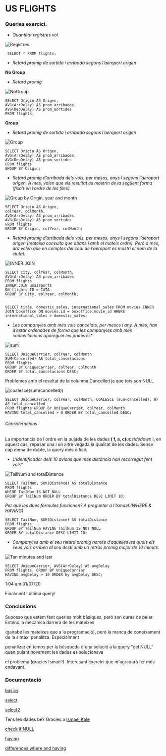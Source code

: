 # US FLIGHTS

### Queries exercici.

 * _Quantitat registres vol_

 ![Registres](https://imgur.com/ckc74Yx.png)

     SELECT * FROM flights;

 * _Retard promig de sortida i arribada segons l’aeroport origen_

 **No Group**

 * _Retard promig_

![NoGroup](https://imgur.com/Nro1UV1.png)

    SELECT Origin AS Origen, 
    AVG(ArrDelay) AS prom_arribades, 
    AVG(DepDelay) AS prom_sortides 
    FROM flights;

**Group**

* _Retard promig de sortida i arribada segons l’aeroport origen_

![Group](https://imgur.com/OiGMcAJ.png)
           

    SELECT Origin AS Origen, 
    AVG(ArrDelay) AS prom_arribades, 
    AVG(DepDelay) AS prom_sortides 
    FROM flights 
    GROUP BY Origin;

* _Retard promig d’arribada dels vols, per mesos, anys i segons l’aeroport origen. A més, volen que els resultat es mostrin de la següent forma (fixa’t en l’ordre de les files)_    

![Group by Origin, year and month](https://imgur.com/zKCYncK.png)

    SELECT Origin AS Origen,
    colYear, colMonth,
    AVG(ArrDelay) AS prom_arribades,
    AVG(DepDelay) AS prom_sortides
    FROM flights
    GROUP BY Origin, colYear, colMonth;

* _Retard promig d’arribada dels vols, per mesos, anys i segons l’aeroport origen (mateixa consulta que abans i amb el mateix ordre). Però a més, ara volen que en comptes del codi de l’aeroport es mostri el nom de la ciutat._    

![INNER JOIN](https://imgur.com/yh8F7Qf.png)

    SELECT City, colYear, colMonth, 
    AVG(ArrDelay) AS prom_arribades
    FROM flights
    INNER JOIN usairports
    ON flights ID = IATA
    GROUP BY City, colYear, colMonth; 


    SELECT title, domestic_sales, international_sales FROM movies INNER JOIN boxoffice ON movies.id = boxoffice.movie_id WHERE international_sales > domestic_sales;

* _Les companyies amb més vols cancelats, per mesos i any. A més, han d’estar ordenades de forma que les companyies amb més cancel·lacions apareguin les primeres_*

![sum](https://imgur.com/WACdPCE.png)

    SELECT UniqueCarrier, colYear, colMonth
    SUM(Cancelled) AS total_cancelacions
    FROM flights 
    GROUP BY UniqueCarrier, colYear, colMonth
    ORDER BY total_cancelacions DESC;

Problemes amb el resultat de la columna Cancelled ja que tots son NULL

![coalesce(sum(cancelled))](https://imgur.com/Qnz50au.png)

    SELECT UniqueCarrier, colYear, colMonth, COALESCE (sum(cancelled), 0) AS total_cancelled 
    FROM flights GROUP BY UniqueCarrier, colYear, colMonth 
    HAVING total_cancelled > 0 ORDER BY total_cancelled DESC;

###### Consideracions

La importancia de l'ordre en la pujada de les dades **( f, a, c)**_upsidedown_ i, en aquest cas, repasar una i un altre vegada la qualitat de les dades. Sense cap mena de dubte, la query més difícil.

* _L’identificador dels 10 avions que més distància han recorregut fent vols_*

![TailNum and totalDistance](https://imgur.com/AuxVrsQ.png)

    SELECT TailNum, SUM(Distance) AS totalDistance 
    FROM flights 
    WHERE TailNum IS NOT NULL 
    GROUP BY TailNum ORDER BY totalDistance DESC LIMIT 10;

 _Per què les dues fórmules funcionen? A preguntar a l'Ismael.(WHERE & HAVING)_

    SELECT TailNum, SUM(Distance) AS totalDistance 
    FROM flights 
    GROUP BY TailNum HAVING TailNum IS NOT NULL
    ORDER BY totalDistance DESC LIMIT 10;

* _Companyies amb el seu retard promig només d’aquelles les quals els seus vols arriben al seu destí amb un retràs promig major de 10 minuts._

![Ten minutes and last](https://imgur.com/uFLq3Rd.png)

    SELECT UniqueCarrier, AVG(ArrDelay) AS avgDelay 
    FROM flights  GROUP BY UniqueCarrier 
    HAVING avgDelay > 10 ORDER by avgDelay DESC;

1:04 am 01/07/20

Finalment l'última query!

### Conclusions

Suposso que estem fent queries molt bàsiques, peró son dures de pelar. Entenc la mecànica darrera de les mateixes 

(gairabé les mateixes que a la programació), peró la manca de coneixament de la sintaxi penalitza. Especialment 

penatlizat en temps per la búsqueda d'una solució a la query "del NULL" quan pujant novament les dades es solucionava 

el problema (gracies Ismael!). Interesant exercici que m'agradarà fer més endavant.


### Documentació

[basics](https://sqlbolt.com/lesson/select_queries_introduction)

[select](https://www.youtube.com/watch?v=YufocuHbYZo)

[select2](https://www.youtube.com/watch?v=9yeOJ0ZMUYw)

Tens les dades bé? Gracies a [Ismael Kale](https://www.linkedin.com/in/ismael-kale-programador-php-angular-ab155372/?originalSubdomain=es)

[check if NULL](https://www.w3schools.com/sql/sql_null_values.asp)

[having](https://www.dofactory.com/sql/having) 

[differences where and having](https://www.sqltutorial.org/sql-having/)





